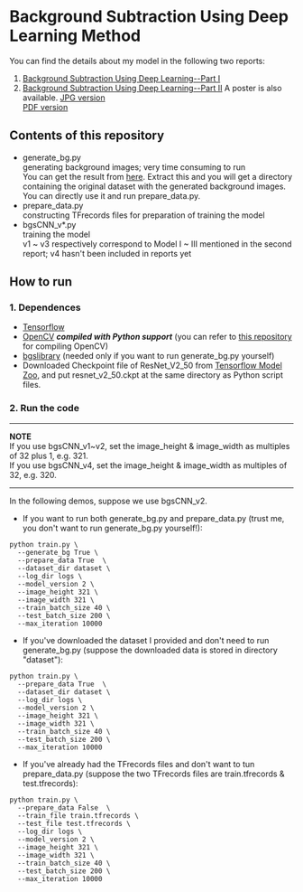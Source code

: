 # Background Subtraction Using Deep Learning Method
You can find the details about my model in the following two reports:  
1. [Background Subtraction Using Deep Learning--Part I](https://saoyan.github.io/DL-background-subtraction-1/)
2. [Background Subtraction Using Deep Learning--Part II](https://saoyan.github.io/DL-background-subtraction-2/)
A poster is also available.
[JPG version](https://saoyan.github.io/assets/images/bgsCNN_2/poster.jpg)  
[PDF version](https://saoyan.github.io/assets/poster.pdf)

## Contents of this repository
* generate_bg.py  
  generating background images; very time consuming to run  
  You can get the result from [here](https://drive.google.com/open?id=0BxTycO36H3VAZ0hkenJKcVNCMlk). Extract this and you will get a directory containing the original dataset with the generated background images. You can directly use it and run prepare_data.py.
* prepare_data.py  
  constructing TFrecords files for preparation of training the model
* bgsCNN_v*.py  
  training the model  
  v1 ~ v3 respectively correspond to Model I ~ III mentioned in the second report; v4 hasn't been included in reports yet

## How to run

### 1. Dependences
* [Tensorflow](https://github.com/tensorflow/tensorflow)
* [OpenCV](https://github.com/opencv/opencv) ***compiled with Python support*** (you can refer to [this repository](https://github.com/SaoYan/OpenCV_SimpleDemos) for compiling OpenCV)
* [bgslibrary](https://github.com/andrewssobral/bgslibrary) (needed only if you want to run generate_bg.py yourself)
* Downloaded Checkpoint file of ResNet_V2_50 from [Tensorflow Model Zoo](https://github.com/tensorflow/models/tree/master/slim), and put resnet_v2_50.ckpt at the same directory as Python script files.

### 2. Run the code
***
**NOTE**  
If you use bgsCNN_v1~v2, set the image_height & image_width as multiples of 32 plus 1, e.g. 321.  
If you use bgsCNN_v4, set the image_height & image_width as multiples of 32, e.g. 320.
***
In the following demos, suppose we use bgsCNN_v2.
* If you want to run both generate_bg.py and prepare_data.py (trust me, you don't want to run generate_bg.py yourself!):
```
python train.py \
  --generate_bg True \
  --prepare_data True  \
  --dataset_dir dataset \
  --log_dir logs \
  --model_version 2 \
  --image_height 321 \
  --image_width 321 \
  --train_batch_size 40 \
  --test_batch_size 200 \
  --max_iteration 10000
```
* If you've downloaded the dataset I provided and don't need to run generate_bg.py (suppose the downloaded data is stored in directory "dataset"):
```
python train.py \
  --prepare_data True  \
  --dataset_dir dataset \
  --log_dir logs \
  --model_version 2 \
  --image_height 321 \
  --image_width 321 \
  --train_batch_size 40 \
  --test_batch_size 200 \
  --max_iteration 10000
```
* If you've already had the TFrecords files and don't want to tun prepare_data.py (suppose the two TFrecords files are train.tfrecords & test.tfrecords):
```
python train.py \
  --prepare_data False  \
  --train_file train.tfrecords \
  --test_file test.tfrecords \
  --log_dir logs \
  --model_version 2 \
  --image_height 321 \
  --image_width 321 \
  --train_batch_size 40 \
  --test_batch_size 200 \
  --max_iteration 10000
```
